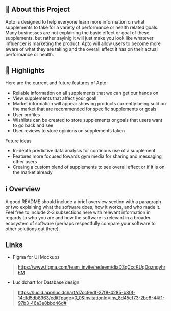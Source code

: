 ## 📄 About this Project

Apto is designed to help everyone learn more information on what supplements to take for a variety of performance or health related goals. Many businesses are not explaining the basic effect or goal of these supplements, but rather sayinig it will just make you look like whatever influencer is marketing the product. Apto will allow users to become more aware of what they are taking and the overall effect it has on their actual performance or health.  

## 🌟 Highlights

Here are the current and future features of Apto:

- Reliable information on all supplements that we can get our hands on
- View supplements that affect your goal!
- Market information will appear showing products currently being sold on the market that are recommended for specific supplements or goals
- User profiles
- Wishlists can be created to store supplements or goals that users want to go back and see
- User reviews to store opinions on supplements taken

Future ideas
- In-depth predictive data analysis for continous use of a supplement
- Features more focused towards gym media for sharing and messaging other users
- Creaing a custom blend of supplements to see overall effect or if it is on the market already

## ℹ️ Overview

A good README should include a brief overview section with a paragraph or two explaining what the software does, how it works, and who made it.
Feel free to include 2-3 subsections here with relevant information in regards to who you are and how the software is relevant in a broader ecosystem of software (perhaps respectfully compare your software to other solutions out there).

## Links

- Figma for UI Mockups
> https://www.figma.com/team_invite/redeem/diaD3qCccKUqDqzngyhr6M
- Lucidchart for Database design
> https://lucid.app/lucidchart/d7cc9edf-37f8-4285-b80f-14dfd5db8963/edit?page=0_0&invitationId=inv_8d45ef73-2bc8-44f1-97b3-46a3e8bbd46d#
